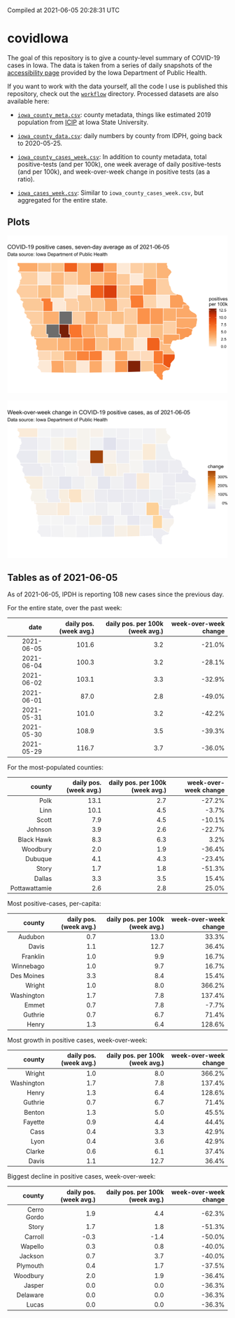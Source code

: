 Compiled at 2021-06-05 20:28:31 UTC

<!-- README.md is generated from README.Rmd. Please edit that file -->

# covidIowa

<!-- badges: start -->

<!-- badges: end -->

The goal of this repository is to give a county-level summary of
COVID-19 cases in Iowa. The data is taken from a series of daily
snapshots of the [accessibility
page](https://coronavirus.iowa.gov/pages/access) provided by the Iowa
Department of Public Health.

If you want to work with the data yourself, all the code I use is
published this repository, check out the [`workflow`](workflow)
directory. Processed datasets are also available here:

  - [`iowa_county_meta.csv`](https://raw.githubusercontent.com/ijlyttle/covidIowa/master/workflow/data/99-publish/iowa_county_meta.csv):
    county metadata, things like estimated 2019 population from
    [ICIP](https://www.icip.iastate.edu/tables/population/counties-estimates)
    at Iowa State University.

  - [`iowa_county_data.csv`](https://raw.githubusercontent.com/ijlyttle/covidIowa/master/workflow/data/99-publish/iowa_county_data.csv):
    daily numbers by county from IDPH, going back to 2020-05-25.

  - [`iowa_county_cases_week.csv`](https://raw.githubusercontent.com/ijlyttle/covidIowa/master/workflow/data/99-publish/iowa_county_data.csv):
    In addition to county metadata, total positive-tests (and per 100k),
    one week average of daily positive-tests (and per 100k), and
    week-over-week change in positive tests (as a ratio).

  - [`iowa_cases_week.csv`](https://raw.githubusercontent.com/ijlyttle/covidIowa/master/workflow/data/99-publish/iowa_cases_week.csv):
    Similar to `iowa_county_cases_week.csv`, but aggregated for the
    entire state.

## Plots

![](workflow/data/99-publish/iowa_cases.png)

![](workflow/data/99-publish/iowa_change.png)

## Tables as of 2021-06-05

As of 2021-06-05, IPDH is reporting 108 new cases since the previous
day.

For the entire state, over the past week:

|       date | daily pos. (week avg.) | daily pos. per 100k (week avg.) | week-over-week change |
| ---------: | ---------------------: | ------------------------------: | --------------------: |
| 2021-06-05 |                  101.6 |                             3.2 |               \-21.0% |
| 2021-06-04 |                  100.3 |                             3.2 |               \-28.1% |
| 2021-06-02 |                  103.1 |                             3.3 |               \-32.9% |
| 2021-06-01 |                   87.0 |                             2.8 |               \-49.0% |
| 2021-05-31 |                  101.0 |                             3.2 |               \-42.2% |
| 2021-05-30 |                  108.9 |                             3.5 |               \-39.3% |
| 2021-05-29 |                  116.7 |                             3.7 |               \-36.0% |

For the most-populated counties:

|        county | daily pos. (week avg.) | daily pos. per 100k (week avg.) | week-over-week change |
| ------------: | ---------------------: | ------------------------------: | --------------------: |
|          Polk |                   13.1 |                             2.7 |               \-27.2% |
|          Linn |                   10.1 |                             4.5 |                \-3.7% |
|         Scott |                    7.9 |                             4.5 |               \-10.1% |
|       Johnson |                    3.9 |                             2.6 |               \-22.7% |
|    Black Hawk |                    8.3 |                             6.3 |                  3.2% |
|      Woodbury |                    2.0 |                             1.9 |               \-36.4% |
|       Dubuque |                    4.1 |                             4.3 |               \-23.4% |
|         Story |                    1.7 |                             1.8 |               \-51.3% |
|        Dallas |                    3.3 |                             3.5 |                 15.4% |
| Pottawattamie |                    2.6 |                             2.8 |                 25.0% |

Most positive-cases, per-capita:

|     county | daily pos. (week avg.) | daily pos. per 100k (week avg.) | week-over-week change |
| ---------: | ---------------------: | ------------------------------: | --------------------: |
|    Audubon |                    0.7 |                            13.0 |                 33.3% |
|      Davis |                    1.1 |                            12.7 |                 36.4% |
|   Franklin |                    1.0 |                             9.9 |                 16.7% |
|  Winnebago |                    1.0 |                             9.7 |                 16.7% |
| Des Moines |                    3.3 |                             8.4 |                 15.4% |
|     Wright |                    1.0 |                             8.0 |                366.2% |
| Washington |                    1.7 |                             7.8 |                137.4% |
|      Emmet |                    0.7 |                             7.8 |                \-7.7% |
|    Guthrie |                    0.7 |                             6.7 |                 71.4% |
|      Henry |                    1.3 |                             6.4 |                128.6% |

Most growth in positive cases, week-over-week:

|     county | daily pos. (week avg.) | daily pos. per 100k (week avg.) | week-over-week change |
| ---------: | ---------------------: | ------------------------------: | --------------------: |
|     Wright |                    1.0 |                             8.0 |                366.2% |
| Washington |                    1.7 |                             7.8 |                137.4% |
|      Henry |                    1.3 |                             6.4 |                128.6% |
|    Guthrie |                    0.7 |                             6.7 |                 71.4% |
|     Benton |                    1.3 |                             5.0 |                 45.5% |
|    Fayette |                    0.9 |                             4.4 |                 44.4% |
|       Cass |                    0.4 |                             3.3 |                 42.9% |
|       Lyon |                    0.4 |                             3.6 |                 42.9% |
|     Clarke |                    0.6 |                             6.1 |                 37.4% |
|      Davis |                    1.1 |                            12.7 |                 36.4% |

Biggest decline in positive cases, week-over-week:

|      county | daily pos. (week avg.) | daily pos. per 100k (week avg.) | week-over-week change |
| ----------: | ---------------------: | ------------------------------: | --------------------: |
| Cerro Gordo |                    1.9 |                             4.4 |               \-62.3% |
|       Story |                    1.7 |                             1.8 |               \-51.3% |
|     Carroll |                  \-0.3 |                           \-1.4 |               \-50.0% |
|     Wapello |                    0.3 |                             0.8 |               \-40.0% |
|     Jackson |                    0.7 |                             3.7 |               \-40.0% |
|    Plymouth |                    0.4 |                             1.7 |               \-37.5% |
|    Woodbury |                    2.0 |                             1.9 |               \-36.4% |
|      Jasper |                    0.0 |                             0.0 |               \-36.3% |
|    Delaware |                    0.0 |                             0.0 |               \-36.3% |
|       Lucas |                    0.0 |                             0.0 |               \-36.3% |
